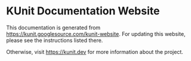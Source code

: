 # KUnit Documentation Website

This documentation is generated from
<https://kunit.googlesource.com/kunit-website>. For updating this website,
please see the instructions listed there.

Otherwise, visit <https://kunit.dev> for more information about the project.
